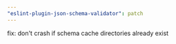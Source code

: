 ```yaml
---
"eslint-plugin-json-schema-validator": patch
---
```


fix: don't crash if schema cache directories already exist
